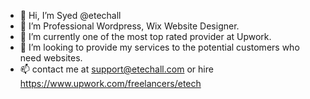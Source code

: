 - 👋 Hi, I’m Syed @etechall
- 👀 I’m Professional Wordpress, Wix  Website Designer.
- 🌱 I’m currently one of the most top rated provider at Upwork.
- 💞️ I’m looking to provide my services to the potential customers who need websites.
- 📫 contact me at support@etechall.com or hire https://www.upwork.com/freelancers/etech

<!---
etechall/etechall is a ✨ special ✨ repository because its `README.md` (this file) appears on your GitHub profile.
You can click the Preview link to take a look at your changes.
--->
